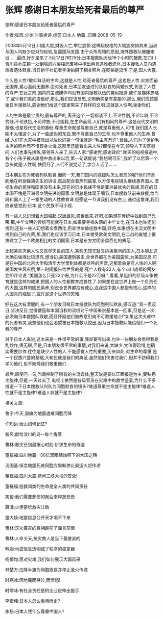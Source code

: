 # 张辉  感谢日本朋友给死者最后的尊严    
    
张辉:感谢日本朋友给死者最后的尊严    
作者:张辉.分类:时事点评.标签:日本人 地震 .日期:2008-05-19    
2008年5月12日,川国大震,财毁人亡,举世震惊.这样超规格的大地震突如其来,当局与国人均缺少应对的经验,急需国际支援.由于众所周知的原因,海外搜救队姗姗来迟......最终,好歹是来了.5月17日7时25分,日本搜救队历经16个小时的搜救,在四川青川县乔庄镇一处倒塌的六层楼房废墟中挖出两具遇难者遗体,日本搜救人员向遇难者遗体默哀.当日新华社记者李涛拍摄了相关照片,在网络是流传,于是,国人大震.    
什么是人性?敬仰鲜活的生命,这就是人性,给死者最后的尊严,这也是人性.灾难面前无国界,爱心面前无国界.面对死者,日本朋友通过列队默哀的简短仪式,彰显了人性的尊严.在此之前,国内的主流媒体均没有国内搜救队伍的类似报道,或许是媒体忽略了,或许我们真的没做好,那么,我们应该反思,文明确实是有差距的.那么,我们应该感谢日本搜救队,感谢他们给这个国家带来了异样的文明.这就是人性啊,谢谢你们.    
人的生命是最宝贵的,最有尊严的,离开这个,一切都谈不上.不论性别,不论年龄,不论贫贱,不论肤色,不论种族,不论国籍,在生命面前,人们有相同的尊严.这是现代文明的基础,也是现代生活的基础.尊重生命就是尊重自己,就是尊重他人,可惜,我们国人长期不太懂这个,为了一些虚伪的东西,既不尊重自己的生命,也不尊重他人的生命.曾经,人们在大灾中被救出以后说的第一句话就是:“毛主席万岁".曾经,人们为了保护毛主席的照片而不惜葬身火海,这那里还能看出来人性?即使在今天,领导人下灾区慰问,人们也事先排练,等领导人来了,告诉人家:“感谢党,感谢政府".昨天的电视报道中,有个小孩子被从废墟中救出来以后,第一句话就说:“我想喝可乐",我听了以后第一个念头就是:人性啊,快回归了,人们不说党话了,学会人话了.......    
日本朋友在为死者列队默哀,而同一天,我们国内的救援队怎么表现的呢?他们齐刷刷地在听胡锦涛先生的讲话,然后配合着热烈鼓掌,以方便电视镜头继续愚弄国人.漠视生命的民族和国家没有未来,现在的日本民族不愧是亚洲最优秀的民族,现在的日本国不愧是亚洲最文明先进的国家.文明总是体现于细节,日本搜救队前来救援,给当局和国人上了一堂生动的人性教育课,但愿这一节课我们没有白上.通过这堂课,我们应该感觉到:日本,这个民族不可小视.    
有一些人总幻想着大国崛起,汉唐雄风,盛世重来,好吧,如果想在传统中找到自己光荣,那,中华文明的传统可能就在日本,如果要寻找失落的中华文化,在日本也许还能找到.还有一些人幻想着全盘西化,用普世价值拯救中国,好吧,如果想在主流文明中找到自己的光荣,那,我们也应该学习日本,日本接受欧美文明后,在二战的废墟上很快建立了一个欧美相比的文明国家,日本是东方文明全盘西化的典范.    
比起某些灭绝人性又丧尽天良的国人,某些无知无耻又挑拨离间的国人,日本朋友这次确实做得比较漂亮.想当初,美国遭到袭击,全世界都在为美国震惊,为美国叹息,可是在中国的北京大学和清华大学里到处都是欢呼的声音,这那里象是有人性的人啊!美国发生风灾后,第一时间报告给世界的是:死亡人数有22人,有个四川成都的网友立即评论说:“美国怎么只死22个呀,为什么不是22万呀!",看看,某组织的阶级斗争教育就是这样的成果,把国人的人性都教育成兽性了.如果想在这世界上做一个负责任的大国,这样的国民素养,别说全世界都抱有戒心,连我这中国人都抱有戒心,这样的大国真的崛起了,或许是这个世界的灾难.    
好在这次有清醒的,有一个朋友目睹日本搜救队为同胞列队默哀,感叹道:“我一贯反日,坚决反日,觉得倭寇和本国当权的流氓对于中国来说基本是一回事,但是这一次,必须向日本救援队致敬,而且怀疑他们被故意引向不可救援地点!"如果这次灾难中的死者有灵,我想他们也会渴望被日本搜救队挖出,因为日本搜救队能给他们一个死者的尊严.    
对于日本人来说,这本来是一件很平常的事,我却要写出来,也许一些朋友会觉得我是乱炒作,很无聊,但是,日本朋友很平常的事情,对我们来说,太缺少,太值得珍惜,也确实需要炒作.往往是缺少人性的人,不能感觉人性的重要,历来如此.对生命的尊重,是一个民族兴盛的基础,大和民族是我们的典范.虽然他们伤害过我们,但并不妨碍我们学习他们,也不妨碍我们敬重他们.    
最后,顺便问一句,当局控制了所有的主流媒体,整天说是要以正面报道为主,要弘扬主旋律,但是,一天过去了,电视上依然是各级官员在灾难中的救世盛宴,为什么不多报道一下日本搜救队列队为同胞默哀的镜头?难道尊重生命就不是主旋律?难道人性就不是主旋律?难道人权就不是主旋律?    
    
相关文章:    
鲁宁:今天,国旗为地震遇难同胞而降    
许知远:唐山如何记忆?    
新风:献给汶川的诗--每个角落    
曹林:救灾已到最揪心时刻 祈求生命的奇迹    
董桄福:四川地震--60亿双眼睛烛照下的大国之殇    
汤国基:悼念地震死难同胞应果断停止奥运火炬传递    
董桄福:四川大震,拷问三峡大坝的安全!    
董桄福:拯救同类的生命是全人类的共同责任    
笑蜀:我们需要悲伤的聚会来释放悲伤    
薛涌:火炬要给救灾让路    
童大焕:地震信息公开天才塌不下来    
曹林:这次震灾的真相跑在了谣言前面    
曹林:人命关天,抗灾救人是当下最要紧的    
韩涵:地震信息透明成了秩序的稳定器    
杨恒均:面对灾难,我们如何展示大国风采    
林楚方:应降半旗为同胞致哀并停止圣火传递    
时寒冰:因地震而哭泣,而愤怒!    
时寒冰:有社会责任感的企业应伸出援手    
李宏伟:日本人怎么看待历史?    
李扬:日本人凭什么尊重中国人?
